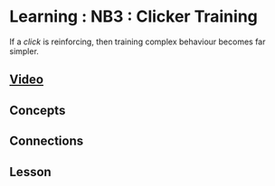 # Learning : NB3 : Clicker Training
If a *click* is reinforcing, then training complex behaviour becomes far simpler.

## [Video]()

## Concepts

## Connections

## Lesson
